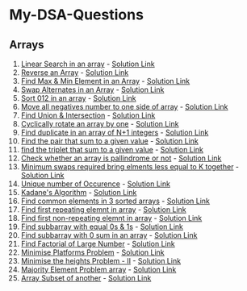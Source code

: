 # My-DSA-Questions
## Arrays

1. [Linear Search in an array](https://practice.geeksforgeeks.org/problems/searching-a-number0324/1) - [<ins> Solution Link </ins>](https://github.com/Harshdeep-codes/My-DSA-Questions/blob/main/Arrays/1.cpp)
2. [Reverse an Array](https://practice.geeksforgeeks.org/problems/reverse-an-array/0) - [<ins> Solution Link</ins>](https://github.com/Harshdeep-codes/My-DSA-Questions/blob/main/Arrays/2.cpp)
3. [Find Max & Min Element in an Array](https://practice.geeksforgeeks.org/problems/find-minimum-and-maximum-element-in-an-array4428/1) - [<ins>Solution Link</ins>](https://github.com/Harshdeep-codes/My-DSA-Questions/blob/main/Arrays/3.cpp)
4. [Swap Alternates in an Array](https://practice.geeksforgeeks.org/problems/sort-an-array-of-0s-1s-and-2s4231/1) - [<ins>Solution Link</ins>](https://github.com/Harshdeep-codes/My-DSA-Questions/blob/main/Arrays/4.cpp)
5. [Sort 012 in an array]() - [<ins>Solution Link</ins>](https://github.com/Harshdeep-codes/My-DSA-Questions/blob/main/Arrays/5.cpp)
6. [Move all negatives number to one side of array](https://practice.geeksforgeeks.org/problems/move-all-negative-elements-to-end1813/1) - [<ins>Solution Link</ins>](https://github.com/Harshdeep-codes/My-DSA-Questions/blob/main/Arrays/6.cpp)
7. [Find Union & Intersection](https://practice.geeksforgeeks.org/problems/union-of-two-arrays3538/0/) - [<ins>Solution Link</ins>](https://github.com/Harshdeep-codes/My-DSA-Questions/blob/main/Arrays/7.cpp)
8. [Cyclically rotate an array by one](https://practice.geeksforgeeks.org/problems/cyclically-rotate-an-array-by-one2614/1) - [<ins>Solution Link</ins>](https://github.com/Harshdeep-codes/My-DSA-Questions/blob/main/Arrays/8.cpp)
9. [Find duplicate in an array of N+1 integers](https://practice.geeksforgeeks.org/problems/find-duplicates-in-an-array/1) - [<ins>Solution Link</ins>](https://github.com/Harshdeep-codes/My-DSA-Questions/blob/main/Arrays/9.cpp)
10. [Find the pair that sum to a given value](https://practice.geeksforgeeks.org/problems/count-pairs-with-given-sum5022/1) - [<ins>Solution Link</ins>](https://github.com/Harshdeep-codes/My-DSA-Questions/blob/main/Arrays/10.cpp)
11. [find the triplet that sum to a given value](https://practice.geeksforgeeks.org/problems/triplet-sum-in-array-1587115621/1) - [<ins>Solution Link</ins>](https://github.com/Harshdeep-codes/My-DSA-Questions/blob/main/Arrays/11.cpp)
12. [Check whether an array is pallindrome or not](https://practice.geeksforgeeks.org/problems/palindromic-array-1587115620/1) - [<ins>Solution Link</ins>](https://github.com/Harshdeep-codes/My-DSA-Questions/blob/main/Arrays/12.cpp)
13. [Minimum swaps required bring elments less equal to K together]() - [<ins>Solution Link</ins>](https://github.com/Harshdeep-codes/My-DSA-Questions/blob/main/Arrays/13.cpp)
14. [Unique number of Occurence](https://leetcode.com/problems/unique-number-of-occurrences/) - [<ins>Solution Link</ins>](https://github.com/Harshdeep-codes/My-DSA-Questions/blob/main/Arrays/14.cpp)
15. [Kadane's Algorithm](https://leetcode.com/problems/maximum-subarray/) - [<ins>Solution Link</ins>](https://github.com/Harshdeep-codes/My-DSA-Questions/blob/main/Arrays/15.cpp)
16. [Find common elements in 3 sorted arrays](https://practice.geeksforgeeks.org/problems/common-elements1132/0/) - [<ins>Solution Link</ins>](https://github.com/Harshdeep-codes/My-DSA-Questions/blob/main/Arrays/16.cpp)
17. [Find first repeating elemnt in array](https://practice.geeksforgeeks.org/problems/first-repeating-element4018/1) - [<ins>Solution Link</ins>](https://github.com/Harshdeep-codes/My-DSA-Questions/blob/main/Arrays/17.cpp)
18. [Find first non-repeating elemnt in array](https://practice.geeksforgeeks.org/problems/non-repeating-element3958/1) - [<ins>Solution Link</ins>](https://github.com/Harshdeep-codes/My-DSA-Questions/blob/main/Arrays/18.cpp)
19. [Find subbarray with equal 0s & 1s](https://practice.geeksforgeeks.org/problems/count-subarrays-with-equal-number-of-1s-and-0s-1587115620/1) - [<ins>Solution Link</ins>](https://github.com/Harshdeep-codes/My-DSA-Questions/blob/main/Arrays/19.cpp)
20. [Find subbarray with 0 sum in an array](https://practice.geeksforgeeks.org/problems/subarray-with-0-sum-1587115621/1) - [<ins>Solution Link</ins>](https://github.com/Harshdeep-codes/My-DSA-Questions/blob/main/Arrays/20.cpp)
21. [Find Factorial of Large Number](https://practice.geeksforgeeks.org/problems/factorials-of-large-numbers2508/1) - [<ins>Solution Link</ins>](https://github.com/Harshdeep-codes/My-DSA-Questions/blob/main/Arrays/21.cpp)
22. [Minimise Platforms Problem](https://practice.geeksforgeeks.org/problems/minimum-platforms-1587115620/1) - [<ins>Solution Link</ins>](https://github.com/Harshdeep-codes/My-DSA-Questions/blob/main/Arrays/22.cpp)
23. [Minimise the heights Problem - II](https://practice.geeksforgeeks.org/problems/minimize-the-heights3351/1) - [<ins>Solution Link</ins>](https://github.com/Harshdeep-codes/My-DSA-Questions/blob/main/Arrays/23.cpp)
24. [Majority Element Problem array]() - [<ins>Solution Link</ins>](https://github.com/Harshdeep-codes/My-DSA-Questions/blob/main/Arrays/24.cpp)
25. [Array Subset of another](https://practice.geeksforgeeks.org/problems/array-subset-of-another-array2317/1) - [<ins>Solution Link</ins>](https://github.com/Harshdeep-codes/My-DSA-Questions/blob/main/Arrays/25.cpp)
